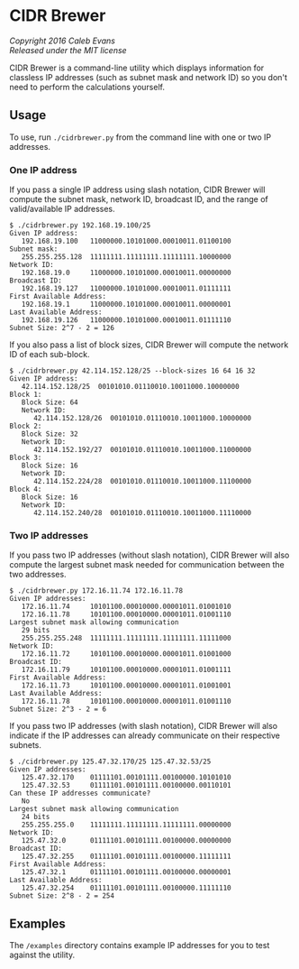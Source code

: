 # CIDR Brewer

*Copyright 2016 Caleb Evans*  
*Released under the MIT license*

CIDR Brewer is a command-line utility which displays information for classless
IP addresses (such as subnet mask and network ID) so you don't need to perform
the calculations yourself.

## Usage

To use, run `./cidrbrewer.py` from the command line with one or two IP
addresses.

### One IP address

If you pass a single IP address using slash notation, CIDR Brewer will compute
the subnet mask, network ID, broadcast ID, and the range of valid/available IP
addresses.

```
$ ./cidrbrewer.py 192.168.19.100/25
Given IP address:
   192.168.19.100   11000000.10101000.00010011.01100100
Subnet mask:
   255.255.255.128  11111111.11111111.11111111.10000000
Network ID:
   192.168.19.0     11000000.10101000.00010011.00000000
Broadcast ID:
   192.168.19.127   11000000.10101000.00010011.01111111
First Available Address:
   192.168.19.1     11000000.10101000.00010011.00000001
Last Available Address:
   192.168.19.126   11000000.10101000.00010011.01111110
Subnet Size: 2^7 - 2 = 126
```

If you also pass a list of block sizes, CIDR Brewer will compute the network ID
of each sub-block.

```
$ ./cidrbrewer.py 42.114.152.128/25 --block-sizes 16 64 16 32
Given IP address:
   42.114.152.128/25  00101010.01110010.10011000.10000000
Block 1:
   Block Size: 64
   Network ID:
      42.114.152.128/26  00101010.01110010.10011000.10000000
Block 2:
   Block Size: 32
   Network ID:
      42.114.152.192/27  00101010.01110010.10011000.11000000
Block 3:
   Block Size: 16
   Network ID:
      42.114.152.224/28  00101010.01110010.10011000.11100000
Block 4:
   Block Size: 16
   Network ID:
      42.114.152.240/28  00101010.01110010.10011000.11110000
```

### Two IP addresses

If you pass two IP addresses (without slash notation), CIDR Brewer will also
compute the largest subnet mask needed for communication between the two
addresses.

```
$ ./cidrbrewer.py 172.16.11.74 172.16.11.78
Given IP addresses:
   172.16.11.74     10101100.00010000.00001011.01001010
   172.16.11.78     10101100.00010000.00001011.01001110
Largest subnet mask allowing communication
   29 bits
   255.255.255.248  11111111.11111111.11111111.11111000
Network ID:
   172.16.11.72     10101100.00010000.00001011.01001000
Broadcast ID:
   172.16.11.79     10101100.00010000.00001011.01001111
First Available Address:
   172.16.11.73     10101100.00010000.00001011.01001001
Last Available Address:
   172.16.11.78     10101100.00010000.00001011.01001110
Subnet Size: 2^3 - 2 = 6
```

If you pass two IP addresses (with slash notation), CIDR Brewer will also
indicate if the IP addresses can already communicate on their respective
subnets.

```
$ ./cidrbrewer.py 125.47.32.170/25 125.47.32.53/25
Given IP addresses:
   125.47.32.170    01111101.00101111.00100000.10101010
   125.47.32.53     01111101.00101111.00100000.00110101
Can these IP addresses communicate?
   No
Largest subnet mask allowing communication
   24 bits
   255.255.255.0    11111111.11111111.11111111.00000000
Network ID:
   125.47.32.0      01111101.00101111.00100000.00000000
Broadcast ID:
   125.47.32.255    01111101.00101111.00100000.11111111
First Available Address:
   125.47.32.1      01111101.00101111.00100000.00000001
Last Available Address:
   125.47.32.254    01111101.00101111.00100000.11111110
Subnet Size: 2^8 - 2 = 254
```

## Examples

The `/examples` directory contains example IP addresses for you to test against
the utility.
